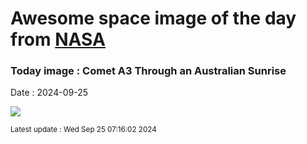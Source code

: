 
# Awesome space image of the day from [NASA](https://api.nasa.gov/)

### Today image : Comet A3 Through an Australian Sunrise
Date : 2024-09-25

![](https://apod.nasa.gov/apod/image/2409/Comet23A3_LucyHu_960.jpg)

<small>Latest update : Wed Sep 25 07:16:02 2024</small>
        